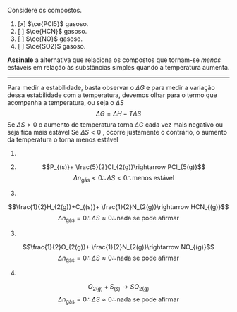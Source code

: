 Considere os compostos.

1. [x] $\ce{PCl5}$ gasoso.
2. [ ] $\ce{HCN}$ gasoso.
3. [ ] $\ce{NO}$ gasoso.
4. [ ] $\ce{SO2}$ gasoso.

**Assinale** a alternativa que relaciona os compostos que tornam-se *menos* estáveis em relação às substâncias simples quando a temperatura aumenta.

---

Para medir a estabilidade, basta observar o $\Delta G$ e para medir a variação dessa estabilidade com a temperatura, devemos olhar para o termo que acompanha a temperatura, ou seja o $\Delta S$
$$\Delta G= \Delta H - T \Delta S$$
Se $\Delta S>0$ o aumento de temperatura torna $\Delta G$  cada vez mais negativo ou seja fica mais estável
Se $\Delta S<0$ , ocorre justamente o contrário, o aumento da temperatura o torna menos estável

1. 
2. $$P_{(s)}+ \frac{5}{2}Cl_{2(g)}\rightarrow PCl_{5(g)}$$
$$\Delta n_{\text{gás}}<0\therefore \Delta S<0\therefore \text{menos estável}$$

2.
$$\frac{1}{2}H_{2(g)}+C_{(s)}+ \frac{1}{2}N_{2(g)}\rightarrow HCN_{(g)}$$
$$\Delta n_{\text{gás}}=0\therefore \Delta S\approx0\therefore \text{nada se pode afirmar}$$

3.
$$\frac{1}{2}O_{2(g)}+ \frac{1}{2}N_{2(g)}\rightarrow NO_{(g)}$$
$$\Delta n_{\text{gás}}=0\therefore \Delta S\approx0\therefore \text{nada se pode afirmar}$$

4.
$$O_{2(g)}+ S_{(s)}\rightarrow SO_{2(g)}$$
$$\Delta n_{\text{gás}}=0\therefore \Delta S\approx0\therefore \text{nada se pode afirmar}$$
